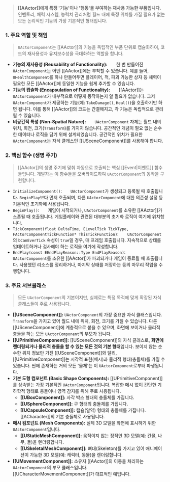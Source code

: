 ---
---
> **[[AActor]]에게 특정 '기능'이나 '행동'을 부여하는 재사용 가능한 부품입니다.** 인벤토리, 체력 시스템, 능력치 관리처럼 월드 내에 특정 위치를 가질 필요가 없는 모든 논리적인 기능의 가장 기본적인 형태입니다.

### **1. 주요 역할 및 책임**
> `UActorComponent`는 [[AActor]]의 기능을 독립적인 부품 단위로 캡슐화하여, 코드의 재사용성과 유지보수성을 극대화하는 역할을 합니다.
* **기능의 재사용성 (Reusability of Functionality):**
      한 번 만들어진 `UActorComponent`는 어떤 [[AActor]]에든 부착할 수 있습니다. 예를 들어, `UHealthComponent`를 하나 만들어두면 플레이어, 적, 파괴 가능한 상자 등 체력이 필요한 모든 [[AActor]]에 동일한 기능을 쉽게 추가할 수 있습니다.
* **기능의 캡슐화 (Encapsulation of Functionality):**
      [[AActor]]는 `UActorComponent`가 내부적으로 어떻게 동작하는지 알 필요가 없습니다. 그저 `UActorComponent`가 제공하는 기능(예: `TakeDamage()`, `Heal()`)을 호출하기만 하면 됩니다. 이를 통해 [[AActor]]의 코드는 간결해지고, 각 기능은 독립적으로 관리될 수 있습니다.
* **비공간적 특성 (Non-Spatial Nature):**
      `UActorComponent` 자체는 월드 내의 위치, 회전, 크기(`Transform`)를 가지지 않습니다. 공간적인 개념이 필요 없는 순수한 데이터나 로직을 담기 위해 설계되었습니다. 공간적인 위치가 필요한 `UActorComponent`는 자식 클래스인 [[USceneComponent]]를 사용해야 합니다.

### **2. 핵심 함수 (생명 주기)**
> [[AActor]]의 생명 주기에 맞춰 자동으로 호출되는 핵심 [[Event|이벤트]] 함수들입니다. 개발자는 이 함수들을 오버라이드하여 `UActorComponent`의 동작을 구현합니다.
* `InitializeComponent()`:
      `UActorComponent`가 생성되고 등록될 때 호출됩니다. `BeginPlay`보다 먼저 호출되며, 다른 `UActorComponent`에 대한 의존성 설정 등 기본적인 초기화에 사용됩니다.
* `BeginPlay()`:
      게임이 시작되거나, `UActorComponent`를 소유한 [[AActor]]가 스폰될 때 호출됩니다. 게임플레이와 관련된 대부분의 초기화 로직이 여기에 위치합니다.
* `TickComponent(float DeltaTime, ELevelTick TickType, FActorComponentTickFunction* ThisTickFunction)`:
      `UActorComponent`의 `bCanEverTick` 속성이 `true`일 경우, 매 프레임 호출됩니다. 지속적으로 상태를 업데이트하거나 검사해야 하는 로직을 여기에 작성합니다.
* `EndPlay(const EEndPlayReason::Type EndPlayReason)`:
      `UActorComponent`를 소유한 [[AActor]]가 파괴되거나 게임이 종료될 때 호출됩니다. 사용했던 리소스를 정리하거나, 마지막 상태를 저장하는 등의 마무리 작업을 수행합니다.

### **3. 주요 서브클래스**
> 모든 `UActorComponent`의 기본이지만, 실제로는 특정 목적에 맞게 확장된 자식 클래스들이 주로 사용됩니다.
* **[[USceneComponent]]:** `UActorComponent`의 가장 중요한 자식 클래스입니다. `Transform`을 가지고 있어 월드 내에 위치, 회전, 크기를 가질 수 있습니다. 다른 [[USceneComponent]]에 계층적으로 붙을 수 있으며, 화면에 보이거나 물리적 충돌을 하는 모든 `UActorComponent`의 부모가 됩니다.
* **[[UPrimitiveComponent]]:** [[USceneComponent]]의 자식 클래스로, **화면에 렌더링되거나 물리적 충돌을 할 수 있는 모든 것의 기본 형태**입니다. 보이지 않는 순수한 위치 정보만 가진 [[USceneComponent]]와 달리, [[UPrimitiveComponent]]는 시각적 표현(메시)과 물리적 형태(충돌체)를 가질 수 있습니다. 씬에 존재하는 거의 모든 '물체'는 이 `UActorComponent`로부터 파생됩니다.
* **기본 도형 컴포넌트 (Basic Shape Components):** [[UPrimitiveComponent]]를 상속받는 가장 기본적인 `UActorComponent`입니다. 복잡한 메시 없이 간단한 기하학적 형태로 충돌이나 영역 감지를 위해 주로 사용됩니다.
    * **[[UBoxComponent]]:** 사각 박스 형태의 충돌체를 가집니다.
    * **[[USphereComponent]]:** 구 형태의 충돌체를 가집니다.
    * **[[UCapsuleComponent]]:** 캡슐(알약) 형태의 충돌체를 가집니다. [[ACharacter]]의 기본 충돌체로 사용됩니다.
* **메시 컴포넌트 (Mesh Components):** 실제 3D 모델을 화면에 표시하기 위한 `UActorComponent`입니다.
    * **[[UStaticMeshComponent]]:** 움직이지 않는 정적인 3D 모델(예: 건물, 나무, 돌)을 렌더링합니다.
    * **[[USkeletalMeshComponent]]:** 뼈대(Skeleton)를 가지고 있어 애니메이션이 가능한 3D 모델(예: 캐릭터, 동물)을 렌더링합니다.
* **[[UMovementComponent]]:** 소유자 [[AActor]]의 이동을 처리하는 `UActorComponent`의 부모 클래스입니다. [[UCharacterMovementComponent]]가 대표적인 예입니다.